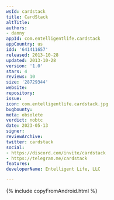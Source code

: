```yaml
---
wsId: cardstack
title: CardStack
altTitle: 
authors:
- danny
appId: com.entelligentlife.cardstack
appCountry: us
idd: '641411657'
released: 2013-10-28
updated: 2013-10-28
version: '1.0'
stars: 4
reviews: 10
size: '28729344'
website: 
repository: 
issue: 
icon: com.entelligentlife.cardstack.jpg
bugbounty: 
meta: obsolete
verdict: nobtc
date: 2023-05-13
signer: 
reviewArchive: 
twitter: cardstack
social:
- https://discord.com/invite/cardstack
- https://telegram.me/cardstack
features: 
developerName: Entelligent Life, LLC

---
```


{% include copyFromAndroid.html %}